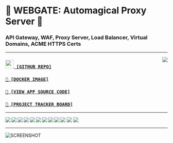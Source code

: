 # 📡 WEBGATE: Automagical Proxy Server 📡
### API Gateway, WAF, Proxy Server, Load Balancer, Virtual Domains, ACME HTTPS Certs

---

<a href='https://github.com/cogsmith/webgate'><img src='https://github-readme-stats.vercel.app/api/pin/?username=cogsmith&repo=webgate' align='right'></a>

<h3><code><a href='https://github.com/cogsmith/webgate'><img src='https://github.githubassets.com/images/icons/emoji/octocat.png' width='26'> [GITHUB REPO]</a></code></h3>

<h3><code><a href='https://hub.docker.com/r/cogsmith/webgate'>🐳 [DOCKER IMAGE]</a></code></h3>

<h3><code><a href='https://github.com/cogsmith/webgate/blob/main/app.js'>🧾 [VIEW APP SOURCE CODE]</a></code></h3>

<h3><code><a href='https://github.com/cogsmith/webgate/projects/2'>📅 [PROJECT TRACKER BOARD]</a></code></h3>

---

<img src='https://shields.io/github/package-json/v/cogsmith/webgate?label=codebase' align='left'>
<img src='https://shields.io/github/last-commit/cogsmith/webgate' align='left'>
<img src='https://github.com/cogsmith/webgate/actions/workflows/DEVKING_CHECK.yml/badge.svg'>

<img src='https://shields.io/github/v/release/cogsmith/webgate?label=latest+release' align='left'>
<img src='https://shields.io/github/release-date/cogsmith/webgate?color=blue' align='left'>
<img src='https://shields.io/github/commits-since/cogsmith/webgate/latest' align='left'>
<img src='https://shields.io/github/commit-activity/w/cogsmith/webgate'>

<img src='https://shields.io/github/license/cogsmith/webgate?color=lightgray' align='left'>
<img src='https://shields.io/github/languages/code-size/cogsmith/webgate' align='left'>
<img src='https://shields.io/github/repo-size/cogsmith/webgate' align='left'>
<img src='https://shields.io/docker/image-size/cogsmith/webgate?sort=date&label=docker+size' align='left'>
<img src='https://shields.io/github/issues-raw/cogsmith/webgate'>

---

![SCREENSHOT](SCREENSHOT.PNG)